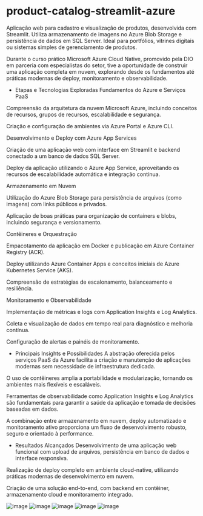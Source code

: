 # product-catalog-streamlit-azure
Aplicação web para cadastro e visualização de produtos, desenvolvida com Streamlit. Utiliza armazenamento de imagens no Azure Blob Storage e persistência de dados em SQL Server. Ideal para portfólios, vitrines digitais ou sistemas simples de gerenciamento de produtos.

Durante o curso prático Microsoft Azure Cloud Native, promovido pela DIO em parceria com especialistas do setor, tive a oportunidade de construir uma aplicação completa em nuvem, explorando desde os fundamentos até práticas modernas de deploy, monitoramento e observabilidade.

- Etapas e Tecnologias Exploradas
Fundamentos do Azure e Serviços PaaS

Compreensão da arquitetura da nuvem Microsoft Azure, incluindo conceitos de recursos, grupos de recursos, escalabilidade e segurança.

Criação e configuração de ambientes via Azure Portal e Azure CLI.

Desenvolvimento e Deploy com Azure App Services

Criação de uma aplicação web com interface em Streamlit e backend conectado a um banco de dados SQL Server.

Deploy da aplicação utilizando o Azure App Service, aproveitando os recursos de escalabilidade automática e integração contínua.

Armazenamento em Nuvem

Utilização do Azure Blob Storage para persistência de arquivos (como imagens) com links públicos e privados.

Aplicação de boas práticas para organização de containers e blobs, incluindo segurança e versionamento.

Contêineres e Orquestração

Empacotamento da aplicação em Docker e publicação em Azure Container Registry (ACR).

Deploy utilizando Azure Container Apps e conceitos iniciais de Azure Kubernetes Service (AKS).

Compreensão de estratégias de escalonamento, balanceamento e resiliência.

Monitoramento e Observabilidade

Implementação de métricas e logs com Application Insights e Log Analytics.

Coleta e visualização de dados em tempo real para diagnóstico e melhoria contínua.

Configuração de alertas e painéis de monitoramento.

- Principais Insights e Possibilidades
A abstração oferecida pelos serviços PaaS da Azure facilita a criação e manutenção de aplicações modernas sem necessidade de infraestrutura dedicada.

O uso de contêineres amplia a portabilidade e modularização, tornando os ambientes mais flexíveis e escaláveis.

Ferramentas de observabilidade como Application Insights e Log Analytics são fundamentais para garantir a saúde da aplicação e tomada de decisões baseadas em dados.

A combinação entre armazenamento em nuvem, deploy automatizado e monitoramento ativo proporciona um fluxo de desenvolvimento robusto, seguro e orientado à performance.

- Resultados Alcançados
Desenvolvimento de uma aplicação web funcional com upload de arquivos, persistência em banco de dados e interface responsiva.

Realização de deploy completo em ambiente cloud-native, utilizando práticas modernas de desenvolvimento em nuvem.

Criação de uma solução end-to-end, com backend em contêiner, armazenamento cloud e monitoramento integrado.

![image](https://github.com/user-attachments/assets/2b8cbddb-bf21-4c1b-a538-d48fe6ae2261)
![image](https://github.com/user-attachments/assets/8277413d-cef5-44e4-9699-059067ebad0a)
![image](https://github.com/user-attachments/assets/2f9ef683-a226-451c-b7b7-83fee108aa15)
![image](https://github.com/user-attachments/assets/4001cea0-8e47-4f1d-bf9f-5b721bd662d5)
![image](https://github.com/user-attachments/assets/b08d1a86-2703-438b-ad04-9b47cb8942a5)




